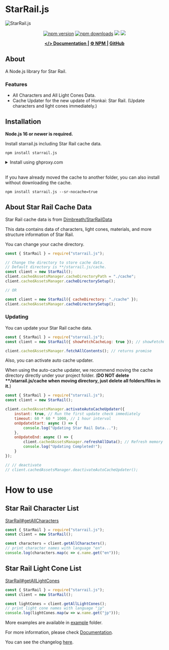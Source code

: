# StarRail.js

![StarRail.js](https://github.com/yuko1101/starrail.js/blob/main/docs/static/img/starrail-social-card.png?raw=true)

<div align="center">
	<p>
		<a href="https://www.npmjs.com/package/starrail.js"><img src="https://img.shields.io/npm/v/starrail.js.svg?maxAge=3600" alt="npm version" /></a>
		<a href="https://www.npmjs.com/package/starrail.js"><img src="https://img.shields.io/npm/dt/starrail.js.svg?maxAge=3600" alt="npm downloads" /></a>
		<a href="https://github.com/yuko1101/starrail.js/actions/workflows/codeql.yml"><img src="https://github.com/yuko1101/starrail.js/actions/workflows/codeql.yml/badge.svg"/></a>
    	<a href="https://github.com/yuko1101/starrail.js/blob/main/LICENSE"><img src="https://img.shields.io/badge/License-MIT-yellow.svg"/></a>
	</p>
</div>

<div align="center">
    <a href="https://starrail.vercel.app/docs/api/StarRail">
        <b>&lt;/&gt; Documentation</b>
    </a>
    <b> | </b>
    <a href="https://www.npmjs.com/package/starrail.js">
        <b>⚙ NPM</b>
    </a>
    <b> | </b>
    <i class="fab fa-github"></i>
    <a href="https://github.com/yuko1101/starrail.js">
        <b> GitHub</b>
    </a>
</div>

## About

A Node.js library for Star Rail.

### Features
- All Characters and All Light Cones Data.
- Cache Updater for the new update of Honkai: Star Rail. (Update characters and light cones immediately.)


## Installation

**Node.js 16 or newer is required.**

Install starrail.js including Star Rail cache data.
```sh-session
npm install starrail.js
```
<details>
    <summary>Install using ghproxy.com</summary>
    
    npm install starrail.js --sr-ghproxy=true
</details>
<br/>

If you have already moved the cache to another folder, you can also install without downloading the cache.
```sh-session
npm install starrail.js --sr-nocache=true
```

## About Star Rail Cache Data
Star Rail cache data is from [Dimbreath/StarRailData](https://github.com/Dimbreath/StarRailData)

This data contains data of characters, light cones, materials, and more structure information of Star Rail.

You can change your cache directory.
```js
const { StarRail } = require("starrail.js");

// Change the directory to store cache data.
// Default directory is **/starrail.js/cache.
const client = new StarRail();
client.cachedAssetsManager.cacheDirectoryPath = "./cache";
client.cachedAssetsManager.cacheDirectorySetup();

// OR

const client = new StarRail({ cacheDirectory: "./cache" });
client.cachedAssetsManager.cacheDirectorySetup();

```

### Updating

You can update your Star Rail cache data.
```js
const { StarRail } = require("starrail.js");
const client = new StarRail({ showFetchCacheLog: true }); // showFetchCacheLog is true by default

client.cachedAssetsManager.fetchAllContents(); // returns promise
```


Also, you can activate auto cache updater.

When using the auto-cache updater, we recommend moving the cache directory directly under your project folder. (**DO NOT delete \*\*/starrail.js/cache when moving directory, just delete all folders/files in it.**)

```js
const { StarRail } = require("starrail.js");
const client = new StarRail();

client.cachedAssetsManager.activateAutoCacheUpdater({
    instant: true, // Run the first update check immediately
    timeout: 60 * 60 * 1000, // 1 hour interval
    onUpdateStart: async () => {
        console.log("Updating Star Rail Data...");
    },
    onUpdateEnd: async () => {
        client.cachedAssetsManager.refreshAllData(); // Refresh memory
        console.log("Updating Completed!");
    }
});

// // deactivate
// client.cachedAssetsManager.deactivateAutoCacheUpdater();
```

# How to use

## Star Rail Character List
[StarRail#getAllCharacters](https://starrail.vercel.app/docs/api/StarRail#getAllCharacters)
```js
const { StarRail } = require("starrail.js");
const client = new StarRail();

const characters = client.getAllCharacters();
// print character names with language "en"
console.log(characters.map(c => c.name.get("en")));
```

## Star Rail Light Cone List
[StarRail#getAllLightCones](https://starrail.vercel.app/docs/api/StarRail#getAllLightCones)
```js
const { StarRail } = require("starrail.js");
const client = new StarRail();

const lightCones = client.getAllLightCones();
// print light cone names with language "jp"
console.log(lightCones.map(w => w.name.get("jp")));
```

More examples are available in [example](https://github.com/yuko1101/starrail.js/tree/main/example) folder.

For more information, please check [Documentation](https://starrail.vercel.app/docs/api/StarRail).

You can see the changelog [here](https://github.com/yuko1101/starrail.js/blob/main/CHANGELOG.md).
